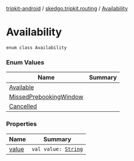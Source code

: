 [tripkit-android](../../index.md) / [skedgo.tripkit.routing](../index.md) / [Availability](./index.md)

# Availability

`enum class Availability`

### Enum Values

| Name | Summary |
|---|---|
| [Available](-available.md) |  |
| [MissedPrebookingWindow](-missed-prebooking-window.md) |  |
| [Cancelled](-cancelled.md) |  |

### Properties

| Name | Summary |
|---|---|
| [value](value.md) | `val value: `[`String`](https://kotlinlang.org/api/latest/jvm/stdlib/kotlin/-string/index.html) |
